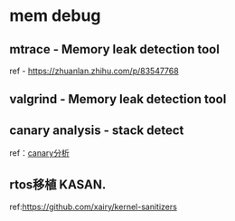 # mem debug

## mtrace - Memory leak detection tool

ref - https://zhuanlan.zhihu.com/p/83547768  

## valgrind - Memory leak detection tool

## canary analysis - stack detect

ref：[canary分析](https://hardenedlinux.github.io/2016/11/27/canary.html)

## rtos移植 KASAN.
ref:https://github.com/xairy/kernel-sanitizers
